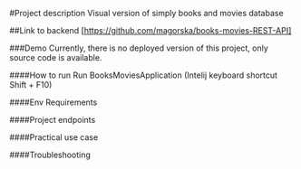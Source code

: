 #Project description
Visual version of simply books and movies database

##Link to backend
[https://github.com/magorska/books-movies-REST-API]

###Demo
Currently, there is no deployed version of this project, only source code is available.

####How to run
Run BooksMoviesApplication (Intelij keyboard shortcut Shift + F10)

####Env Requirements

####Project endpoints

####Practical use case

####Troubleshooting